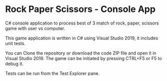 # Rock Paper Scissors - Console App
C# console application to process best of 3 match of rock, paper, scissors game with user vs computer.

This game application is written in C# using Visual Studio 2019, it includes unit tests.

You can Clone the repository or download the code ZIP file and open it in Visual Studio 2019. The game can be initiated by pressing CTRL+F5 or F5 to debug it.

Tests can be run from the Test Explorer pane.
